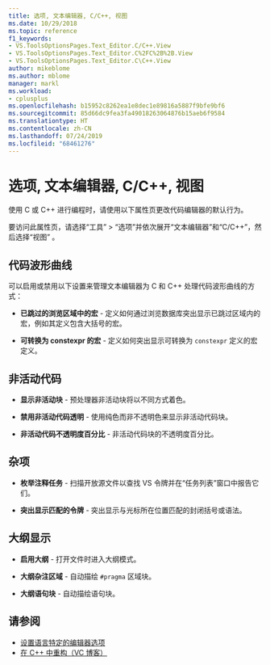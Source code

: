 ```yaml
---
title: 选项, 文本编辑器, C/C++, 视图
ms.date: 10/29/2018
ms.topic: reference
f1_keywords:
- VS.ToolsOptionsPages.Text_Editor.C/C++.View
- VS.ToolsOptionsPages.Text_Editor.C%2FC%2B%2B.View
- VS.ToolsOptionsPages.Text_Editor.C\C++.View
author: mikeblome
ms.author: mblome
manager: markl
ms.workload:
- cplusplus
ms.openlocfilehash: b15952c8262ea1e8dec1e89816a5887f9bfe9bf6
ms.sourcegitcommit: 85d66dc9fea3fa49018263064876b15aeb6f9584
ms.translationtype: HT
ms.contentlocale: zh-CN
ms.lasthandoff: 07/24/2019
ms.locfileid: "68461276"
---
```

# <a name="options-text-editor-cc-view"></a>选项, 文本编辑器, C/C++, 视图

使用 C 或 C++ 进行编程时，请使用以下属性页更改代码编辑器的默认行为。

要访问此属性页，请选择“工具” > “选项”并依次展开“文本编辑器”和“C/C++”，然后选择“视图”      。

## <a name="code-squiggles"></a>代码波形曲线

可以启用或禁用以下设置来管理文本编辑器为 C 和 C++ 处理代码波形曲线的方式：

- **已跳过的浏览区域中的宏** - 定义如何通过浏览数据库突出显示已跳过区域内的宏，例如其定义包含大括号的宏。

- **可转换为 constexpr 的宏** - 定义如何突出显示可转换为 `constexpr` 定义的宏定义。

## <a name="inactive-code"></a>非活动代码

- **显示非活动块** - 预处理器非活动块将以不同方式着色。

- **禁用非活动代码透明** - 使用纯色而非不透明色来显示非活动代码块。

- **非活动代码不透明度百分比** - 非活动代码块的不透明度百分比。

## <a name="miscellaneous"></a>杂项

- **枚举注释任务** - 扫描开放源文件以查找 VS 令牌并在“任务列表”窗口中报告它们。

- **突出显示匹配的令牌** - 突出显示与光标所在位置匹配的封闭括号或语法。

## <a name="outlining"></a>大纲显示

- **启用大纲** - 打开文件时进入大纲模式。

- **大纲杂注区域** - 自动描绘 `#pragma` 区域块。

- **大纲语句块** - 自动描绘语句块。

## <a name="see-also"></a>请参阅

- [设置语言特定的编辑器选项](../../ide/reference/setting-language-specific-editor-options.md)
- [在 C++ 中重构（VC 博客）](http://blogs.msdn.com/b/vcblog/archive/2014/11/14/all-about-c-refactoring-in-visual-studio-2015-preview.aspx)
